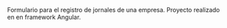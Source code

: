 Formulario para el registro de jornales de una empresa. Proyecto realizado en en framework Angular.
